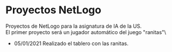 # Proyectos NetLogo
Proyectos de NetLogo para la asignatura de IA de la US.\
El primer proyecto será un jugador automático del juego "ranitas"\

- 05/01/2021
Realizado el tablero con las ranitas.
